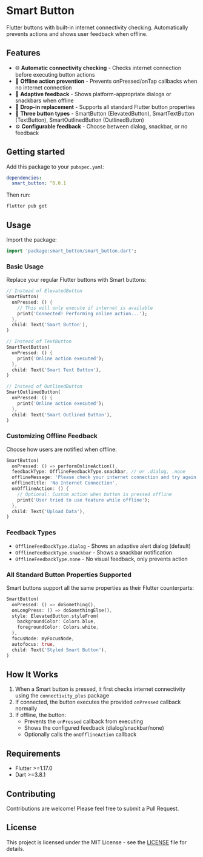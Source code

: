 # Smart Button

Flutter buttons with built-in internet connectivity checking. Automatically prevents actions and shows user feedback when offline.

## Features

- 🌐 **Automatic connectivity checking** - Checks internet connection before executing button actions
- 🚫 **Offline action prevention** - Prevents onPressed/onTap callbacks when no internet connection
- 📱 **Adaptive feedback** - Shows platform-appropriate dialogs or snackbars when offline
- 🔧 **Drop-in replacement** - Supports all standard Flutter button properties
- 🎨 **Three button types** - SmartButton (ElevatedButton), SmartTextButton (TextButton), SmartOutlinedButton (OutlinedButton)
- ⚙️ **Configurable feedback** - Choose between dialog, snackbar, or no feedback

## Getting started

Add this package to your `pubspec.yaml`:

```yaml
dependencies:
  smart_button: ^0.0.1
```

Then run:
```bash
flutter pub get
```

## Usage

Import the package:
```dart
import 'package:smart_button/smart_button.dart';
```

### Basic Usage

Replace your regular Flutter buttons with Smart buttons:

```dart
// Instead of ElevatedButton
SmartButton(
  onPressed: () {
    // This will only execute if internet is available
    print('Connected! Performing online action...');
  },
  child: Text('Smart Button'),
)

// Instead of TextButton  
SmartTextButton(
  onPressed: () {
    print('Online action executed');
  },
  child: Text('Smart Text Button'),
)

// Instead of OutlinedButton
SmartOutlinedButton(
  onPressed: () {
    print('Online action executed');
  },
  child: Text('Smart Outlined Button'),
)
```

### Customizing Offline Feedback

Choose how users are notified when offline:

```dart
SmartButton(
  onPressed: () => performOnlineAction(),
  feedbackType: OfflineFeedbackType.snackbar, // or .dialog, .none
  offlineMessage: 'Please check your internet connection and try again.',
  offlineTitle: 'No Internet Connection',
  onOfflineAction: () {
    // Optional: Custom action when button is pressed offline
    print('User tried to use feature while offline');
  },
  child: Text('Upload Data'),
)
```

### Feedback Types

- `OfflineFeedbackType.dialog` - Shows an adaptive alert dialog (default)
- `OfflineFeedbackType.snackbar` - Shows a snackbar notification
- `OfflineFeedbackType.none` - No visual feedback, only prevents action

### All Standard Button Properties Supported

Smart buttons support all the same properties as their Flutter counterparts:

```dart
SmartButton(
  onPressed: () => doSomething(),
  onLongPress: () => doSomethingElse(),
  style: ElevatedButton.styleFrom(
    backgroundColor: Colors.blue,
    foregroundColor: Colors.white,
  ),
  focusNode: myFocusNode,
  autofocus: true,
  child: Text('Styled Smart Button'),
)
```

## How It Works

1. When a Smart button is pressed, it first checks internet connectivity using the `connectivity_plus` package
2. If connected, the button executes the provided `onPressed` callback normally
3. If offline, the button:
   - Prevents the `onPressed` callback from executing
   - Shows the configured feedback (dialog/snackbar/none)
   - Optionally calls the `onOfflineAction` callback

## Requirements

- Flutter >=1.17.0
- Dart >=3.8.1

## Contributing

Contributions are welcome! Please feel free to submit a Pull Request.

## License

This project is licensed under the MIT License - see the [LICENSE](LICENSE) file for details.
